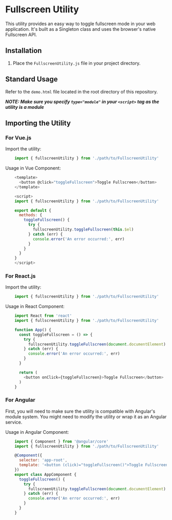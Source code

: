 # Fullscreen Utility

This utility provides an easy way to toggle fullscreen mode in your web application. It's built as a Singleton class and uses the browser's native Fullscreen API.

## Installation

1. Place the `FullscreenUtility.js` file in your project directory.

## Standard Usage

Refer to the `demo.html` file located in the root directory of this repository. 

***NOTE: Make sure you specify `type="module"` in your `<script>` tag as the utility is a module***

## Importing the Utility

### For Vue.js

Import the utility:
```javascript
    import { fullscreenUtility } from './path/to/FullscreenUtility'
```

Usage in Vue Component:
```javascript
    <template>
      <button @click="toggleFullscreen">Toggle Fullscreen</button>
    </template>

    <script>
    import { fullscreenUtility } from './path/to/FullscreenUtility'

    export default {
      methods: {
        toggleFullscreen() {
          try {
            fullscreenUtility.toggleFullscreen(this.$el)
          } catch (err) {
            console.error('An error occurred:', err)
          }
        }
      }
    }
    </script>
```

### For React.js

Import the utility:
```javascript
    import { fullscreenUtility } from './path/to/FullscreenUtility'
```
Usage in React Component:
```javascript
    import React from 'react'
    import { fullscreenUtility } from './path/to/FullscreenUtility'

    function App() {
      const toggleFullscreen = () => {
        try {
          fullscreenUtility.toggleFullscreen(document.documentElement)
        } catch (err) {
          console.error('An error occurred:', err)
        }
      }

      return (
        <button onClick={toggleFullscreen}>Toggle Fullscreen</button>
      )
    }
```

### For Angular

First, you will need to make sure the utility is compatible with Angular's module system. You might need to modify the utility or wrap it as an Angular service.

Usage in Angular Component:
```javascript
    import { Component } from '@angular/core'
    import { fullscreenUtility } from './path/to/FullscreenUtility'

    @Component({
      selector: 'app-root',
      template: '<button (click)="toggleFullscreen()">Toggle Fullscreen</button>'
    })
    export class AppComponent {
      toggleFullscreen() {
        try {
          fullscreenUtility.toggleFullscreen(document.documentElement)
        } catch (err) {
          console.error('An error occurred:', err)
        }
      }
    }
```
